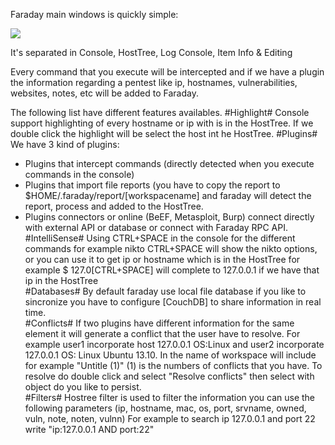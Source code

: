 Faraday main windows is quickly simple:  

![](https://raw.github.com/wiki/infobyte/faraday/images/Faraday-Mainwindow.png)

It's separated in Console, HostTree, Log Console, Item Info & Editing

Every command that you execute will be intercepted and if we have a plugin the information regarding a pentest like ip, hostnames, vulnerabilities, websites, notes, etc  will be added to Faraday.

The following list have different features availables.
#Highlight#
Console support highlighting of every hostname or ip with is in the HostTree. If we double click the highlight will be select the host int he HostTree.
#Plugins#
We have 3 kind of plugins:
 * Plugins that intercept commands (directly detected when you execute commands in the console)  
 * Plugins that import file reports (you have to copy the report to $HOME/.faraday/report/[workspacename] and faraday will detect the report, process and added to the HostTree.
 * Plugins connectors or online (BeEF, Metasploit, Burp) connect directly with external API or database or connect with Faraday RPC API.  
#IntelliSense#
Using CTRL+SPACE in the console for the different commands for example nikto CTRL+SPACE will show the nikto options, or you can use it to get ip or hostname which is in the HostTree for example $ 127.0[CTRL+SPACE] will complete to 127.0.0.1 if we have that ip in the HostTree  
#Databases#
By default faraday use local file database if you like to sincronize you have to configure [CouchDB] to share information in real time.  
#Conflicts#
If two plugins have different information for the same element it will generate a conflict that the user have to resolve. For example user1 incorporate host 127.0.0.1 OS:Linux and user2 incorporate 127.0.0.1 OS: Linux Ubuntu 13.10. In the name of workspace will include for example "Untitle (1)" (1) is the numbers of conflicts that you have. To resolve do double click and select "Resolve conflicts" then select with object do you like to persist.  
#Filters#
Hostree filter is used to filter the information you can use the following parameters (ip, hostname, mac, os, port, srvname, owned, vuln, note, noten, vulnn) For example to search ip 127.0.0.1 and port 22 write "ip:127.0.0.1 AND port:22"  